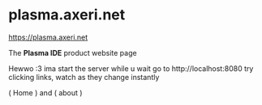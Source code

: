 # plasma.axeri.net
https://plasma.axeri.net

The **Plasma IDE** product website page

Hewwo :3
ima start the server 
while u wait go to http://localhost:8080
try clicking links, watch as they change instantly

( Home ) and ( about )